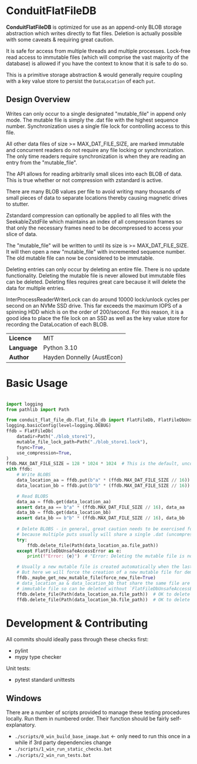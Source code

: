 # ConduitFlatFileDB

**ConduitFlatFileDB** is optimized for use as an append-only BLOB 
storage abstraction which writes directly to flat files. Deletion
is actually possible with some caveats & requiring great caution.

It is safe for access from multiple threads and multiple processes.
Lock-free read access to immutable files (which will comprise the vast 
majority of the database) is allowed if you have the context to know 
that it is safe to do so.

This is a primitive storage abstraction & would generally require coupling 
with a key value store to persist the `DataLocation` of each `put`.

## Design Overview
Writes can only occur to a single designated "mutable_file" in append only mode.
The mutable file is simply the .dat file with the highest sequence number.
Synchronization uses a single file lock for controlling access to this file.

All other data files of size >= MAX_DAT_FILE_SIZE, are marked immutable and 
concurrent readers do not require any file locking or synchronization. 
The only time readers require synchronization is when they are reading an 
entry from the "mutable_file".

The API allows for reading arbitrarily small slices into each BLOB of data.
This is true whether or not compression with zstandard is active.

There are many BLOB values per file to avoid writing many thousands of small pieces
of data to separate locations thereby causing magnetic drives to stutter.

Zstandard compression can optionally be applied to all files with the SeekableZstdFile
which maintains an index of all compression frames so that only the necessary frames
need to be decompressed to access your slice of data.

The "mutable_file" will be written to until its size is >= MAX_DAT_FILE_SIZE.
It will then open a new "mutable_file" with incremented sequence number. 
The old mutable file can now be considered to be immutable.

Deleting entries can only occur by deleting an entire file. There is no update functionality.
Deleting the mutable file is never allowed but immutable files can be deleted.
Deleting files requires great care because it will delete the data for multiple entries.

InterProcessReaderWriterLock can do around 10000 lock/unlock cycles per second on an
NVMe SSD drive. This far exceeds the maximum IOPS of a spinning HDD which is on the order of
200/second. For this reason, it is a good idea to place the file lock on an SSD as well as
the key value store for recording the DataLocation of each BLOB.


<table>
  <tr>
    <td><b>Licence</b></td>
    <td>MIT</td>
  </tr>
  <tr>
    <td><b>Language</b></td>
    <td>Python 3.10</td>
  </tr>
  <tr>
    <td><b>Author</b></td>
    <td>Hayden Donnelly (AustEcon)</td>
  </tr>
</table>

# Basic Usage

```python

import logging
from pathlib import Path

from conduit_flat_file_db.flat_file_db import FlatFileDb, FlatFileDbUnsafeAccessError
logging.basicConfig(level=logging.DEBUG)
ffdb = FlatFileDb(
    datadir=Path("./blob_store1"),
    mutable_file_lock_path=Path("./blob_store1.lock"),
    fsync=True,
    use_compression=True,
)
ffdb.MAX_DAT_FILE_SIZE = 128 * 1024 * 1024  # This is the default, uncompressed .dat file size
with ffdb:
    # Write BLOBS
    data_location_aa = ffdb.put(b"a" * (ffdb.MAX_DAT_FILE_SIZE // 16))
    data_location_bb = ffdb.put(b"b" * (ffdb.MAX_DAT_FILE_SIZE // 16))

    # Read BLOBS
    data_aa = ffdb.get(data_location_aa)
    assert data_aa == b"a" * (ffdb.MAX_DAT_FILE_SIZE // 16), data_aa
    data_bb = ffdb.get(data_location_bb)
    assert data_bb == b"b" * (ffdb.MAX_DAT_FILE_SIZE // 16), data_bb
    
    # Delete BLOBS - in general, great caution needs to be exercised for deletions
    # because multiple puts usually will share a single .dat (uncompressed) or .dat.zst (compressed) file.
    try:
        ffdb.delete_file(Path(data_location_aa.file_path))
    except FlatFileDbUnsafeAccessError as e:
        print(f"Error: {e}")  # "Error: Deleting the mutable file is not allowed. Ever."

    # Usually a new mutable file is created automatically when the last one gets full
    # But here we will force the creation of a new mutable file for demonstration
    ffdb._maybe_get_new_mutable_file(force_new_file=True)
    # data_location_aa & data_location_bb that share the same file are now in an
    # immutable file so can be deleted without `FlatFileDbUnsafeAccessError` being raised
    ffdb.delete_file(Path(data_location_aa.file_path))  # OK to delete now
    ffdb.delete_file(Path(data_location_bb.file_path))  # OK to delete now
```


# Development & Contributing
All commits should ideally pass through these checks first:

- pylint
- mypy type checker

Unit tests:

- pytest standard unittests

## Windows
There are a number of scripts provided to manage these testing procedures locally. Run them in numbered order.
Their function should be fairly self-explanatory.

-  `./scripts/0_win_build_base_image.bat`  <- only need to run this once in a while if 3rd party dependencies change
-  `./scripts/1_win_run_static_checks.bat`
-  `./scripts/2_win_run_tests.bat`
